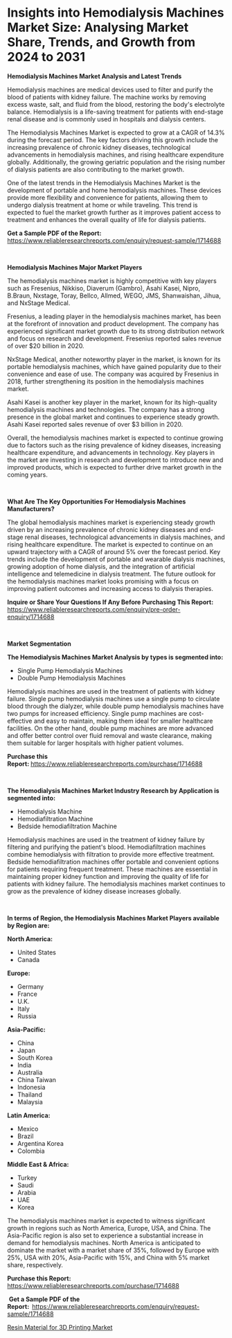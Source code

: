 <p><h1>Insights into Hemodialysis Machines Market Size: Analysing Market Share, Trends, and Growth from 2024 to 2031</h1></p><p><strong>Hemodialysis Machines Market Analysis and Latest Trends</strong></p>
<p><p>Hemodialysis machines are medical devices used to filter and purify the blood of patients with kidney failure. The machine works by removing excess waste, salt, and fluid from the blood, restoring the body's electrolyte balance. Hemodialysis is a life-saving treatment for patients with end-stage renal disease and is commonly used in hospitals and dialysis centers.</p><p>The Hemodialysis Machines Market is expected to grow at a CAGR of 14.3% during the forecast period. The key factors driving this growth include the increasing prevalence of chronic kidney diseases, technological advancements in hemodialysis machines, and rising healthcare expenditure globally. Additionally, the growing geriatric population and the rising number of dialysis patients are also contributing to the market growth.</p><p>One of the latest trends in the Hemodialysis Machines Market is the development of portable and home hemodialysis machines. These devices provide more flexibility and convenience for patients, allowing them to undergo dialysis treatment at home or while traveling. This trend is expected to fuel the market growth further as it improves patient access to treatment and enhances the overall quality of life for dialysis patients.</p></p>
<p><strong>Get a Sample PDF of the Report:&nbsp;</strong> <a href="https://www.reliableresearchreports.com/enquiry/request-sample/1714688">https://www.reliableresearchreports.com/enquiry/request-sample/1714688</a></p>
<p>&nbsp;</p>
<p><strong>Hemodialysis Machines Major Market Players</strong></p>
<p><p>The hemodialysis machines market is highly competitive with key players such as Fresenius, Nikkiso, Diaverum (Gambro), Asahi Kasei, Nipro, B.Braun, Nxstage, Toray, Bellco, Allmed, WEGO, JMS, Shanwaishan, Jihua, and NxStage Medical. </p><p>Fresenius, a leading player in the hemodialysis machines market, has been at the forefront of innovation and product development. The company has experienced significant market growth due to its strong distribution network and focus on research and development. Fresenius reported sales revenue of over $20 billion in 2020.</p><p>NxStage Medical, another noteworthy player in the market, is known for its portable hemodialysis machines, which have gained popularity due to their convenience and ease of use. The company was acquired by Fresenius in 2018, further strengthening its position in the hemodialysis machines market.</p><p>Asahi Kasei is another key player in the market, known for its high-quality hemodialysis machines and technologies. The company has a strong presence in the global market and continues to experience steady growth. Asahi Kasei reported sales revenue of over $3 billion in 2020.</p><p>Overall, the hemodialysis machines market is expected to continue growing due to factors such as the rising prevalence of kidney diseases, increasing healthcare expenditure, and advancements in technology. Key players in the market are investing in research and development to introduce new and improved products, which is expected to further drive market growth in the coming years.</p></p>
<p>&nbsp;</p>
<p><strong>What Are The Key Opportunities For Hemodialysis Machines Manufacturers?</strong></p>
<p><p>The global hemodialysis machines market is experiencing steady growth driven by an increasing prevalence of chronic kidney diseases and end-stage renal diseases, technological advancements in dialysis machines, and rising healthcare expenditure. The market is expected to continue on an upward trajectory with a CAGR of around 5% over the forecast period. Key trends include the development of portable and wearable dialysis machines, growing adoption of home dialysis, and the integration of artificial intelligence and telemedicine in dialysis treatment. The future outlook for the hemodialysis machines market looks promising with a focus on improving patient outcomes and increasing access to dialysis therapies.</p></p>
<p><strong>Inquire or Share Your Questions If Any Before Purchasing This Report:</strong> <a href="https://www.reliableresearchreports.com/enquiry/pre-order-enquiry/1714688">https://www.reliableresearchreports.com/enquiry/pre-order-enquiry/1714688</a></p>
<p>&nbsp;</p>
<p><strong>Market Segmentation</strong></p>
<p><strong>The Hemodialysis Machines Market Analysis by types is segmented into:</strong></p>
<p><ul><li>Single Pump Hemodialysis Machines</li><li>Double Pump Hemodialysis Machines</li></ul></p>
<p><p>Hemodialysis machines are used in the treatment of patients with kidney failure. Single pump hemodialysis machines use a single pump to circulate blood through the dialyzer, while double pump hemodialysis machines have two pumps for increased efficiency. Single pump machines are cost-effective and easy to maintain, making them ideal for smaller healthcare facilities. On the other hand, double pump machines are more advanced and offer better control over fluid removal and waste clearance, making them suitable for larger hospitals with higher patient volumes.</p></p>
<p><strong>Purchase this Report:&nbsp;</strong><a href="https://www.reliableresearchreports.com/purchase/1714688">https://www.reliableresearchreports.com/purchase/1714688</a></p>
<p>&nbsp;</p>
<p><strong>The Hemodialysis Machines Market Industry Research by Application is segmented into:</strong></p>
<p><ul><li>Hemodialysis Machine</li><li>Hemodiafiltration Machine</li><li>Bedside hemodiafiltration Machine</li></ul></p>
<p><p>Hemodialysis machines are used in the treatment of kidney failure by filtering and purifying the patient's blood. Hemodiafiltration machines combine hemodialysis with filtration to provide more effective treatment. Bedside hemodiafiltration machines offer portable and convenient options for patients requiring frequent treatment. These machines are essential in maintaining proper kidney function and improving the quality of life for patients with kidney failure. The hemodialysis machines market continues to grow as the prevalence of kidney disease increases globally.</p></p>
<p>&nbsp;</p>
<p><strong>In terms of Region, the Hemodialysis Machines Market Players available by Region are:</strong></p>
<p>
    <p> <strong> North America: </strong>
        <ul>
            <li>United States</li>
            <li>Canada</li>
        </ul>
        </p> 
    <p> <strong> Europe: </strong>
        <ul>
            <li>Germany</li>
            <li>France</li>
            <li>U.K.</li>
            <li>Italy</li>
            <li>Russia</li>
        </ul>
        </p> 
    <p> <strong> Asia-Pacific: </strong>
        <ul>
            <li>China</li>
            <li>Japan</li>
            <li>South Korea</li>
            <li>India</li>
            <li>Australia</li>
            <li>China Taiwan</li>
            <li>Indonesia</li>
            <li>Thailand</li>
            <li>Malaysia</li>
        </ul>
        </p> 
    <p> <strong> Latin America: </strong>
        <ul>
            <li>Mexico</li>
            <li>Brazil</li>
            <li>Argentina Korea</li>
            <li>Colombia</li>
        </ul>
        </p> 
    <p> <strong> Middle East & Africa: </strong>
        <ul>
            <li>Turkey</li>
            <li>Saudi</li>
            <li>Arabia</li>
            <li>UAE</li>
            <li>Korea</li>
        </ul>
    </p>
    </p>
<p><p>The hemodialysis machines market is expected to witness significant growth in regions such as North America, Europe, USA, and China. The Asia-Pacific region is also set to experience a substantial increase in demand for hemodialysis machines. North America is anticipated to dominate the market with a market share of 35%, followed by Europe with 25%, USA with 20%, Asia-Pacific with 15%, and China with 5% market share, respectively.</p></p>
<p><strong>Purchase this Report: </strong><a href="https://www.reliableresearchreports.com/purchase/1714688">https://www.reliableresearchreports.com/purchase/1714688</a></p>
<p>&nbsp;<strong>Get a Sample PDF of the Report:&nbsp;&nbsp;</strong><a href="https://www.reliableresearchreports.com/enquiry/request-sample/1714688">https://www.reliableresearchreports.com/enquiry/request-sample/1714688</a></p>
<p><strong></strong></p>
<p><p><a href="https://github.com/Krish2023na/Market-Research-Report-List-3/blob/main/resin-material-for-3d-printing-market.md">Resin Material for 3D Printing Market</a></p></p>